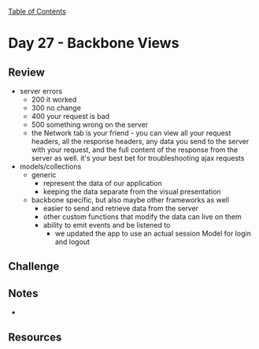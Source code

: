 [Table of Contents](/README.md)

# Day 27 - Backbone Views

## Review
- server errors
  - 200 it worked
  - 300 no change
  - 400 your request is bad
  - 500 something wrong on the server
  - the Network tab is your friend - you can view all your request headers, all the response headers, any data you send to the server with your request, and the full content of the response from the server as well. it's your best bet for troubleshooting ajax requests
- models/collections
  - generic
    - represent the data of our application
    - keeping the data separate from the visual presentation
  - backbone specific, but also maybe other frameworks as well
    - easier to send and retrieve data from the server
    - other custom functions that modify the data can live on them
    - ability to emit events and be listened to
      - we updated the app to use an actual session Model for login and logout

## Challenge

## Notes
- 

## Resources
